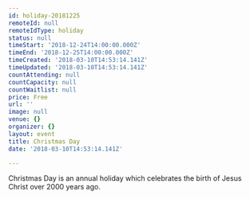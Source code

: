 ```yaml
---
id: holiday-20181225
remoteId: null
remoteIdType: holiday
status: null
timeStart: '2018-12-24T14:00:00.000Z'
timeEnd: '2018-12-25T14:00:00.000Z'
timeCreated: '2018-03-10T14:53:14.141Z'
timeUpdated: '2018-03-10T14:53:14.141Z'
countAttending: null
countCapacity: null
countWaitlist: null
price: Free
url: ''
image: null
venue: {}
organizer: {}
layout: event
title: Christmas Day
date: '2018-03-10T14:53:14.141Z'

---
```

Christmas Day is an annual holiday which celebrates the birth of Jesus Christ over 2000 years ago.
